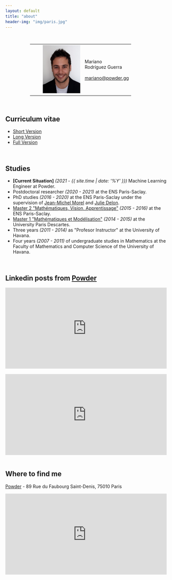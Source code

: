 ```yaml
---
layout: default
title: "about"
header-img: "img/paris.jpg"
---
```



<!-- Calendly badge widget begin -->
<link href="https://assets.calendly.com/assets/external/widget.css" rel="stylesheet">
<script src="https://assets.calendly.com/assets/external/widget.js" type="text/javascript" async></script>
<script type="text/javascript">window.onload = function() { Calendly.initBadgeWidget({ url: 'https://calendly.com/rdguez-mariano/30min', text: 'Schedule time with me', color: '#0069ff', textColor: '#ffffff', branding: true }); }</script>
<!-- Calendly badge widget end -->


<style>
    .google-maps {
        position: relative;
        padding-bottom: 50%; // This is the aspect ratio
        height: 0;
        overflow: hidden;
    }
    .google-maps iframe {
        position: absolute;
        top: 0;
        left: 0;
        width: 100% !important;
        height: 100% !important;
    }
    .linkedin-class {
        position: relative;
        padding-bottom: 50%; // This is the aspect ratio
/*         height: 90%; */
        overflow: hidden;
    }
    .linkedin-class iframe {
        position: absolute;
        top: 0;
        left: 0;
        width: 100% !important;
        height: 100% !important;
    }
</style>


<!-- <center> <h3>Mariano Rodriguez</h3> </center> -->

<!-- <div> <img style="float:right;" src="/img/mariano2.jpg" alt="Mariano Rodríguez" width="15%"></div> -->

<center>
<style>
table, th, td {
  border: 0px solid black;
  border-collapse: collapse;
  border-color:inherit;  
}
td.torightcolumn{vertical-align:middle;text-align: justify;
  text-justify: inter-word;}
td.toleftcolumn{vertical-align:middle;width: 25%;}
</style>
<br />

<table style="width:350px">
  <tr>
    <td class="toleftcolumn" align="right" style="width:150px" >
        <div style="align:center;" > <img src="/img/mariano2.jpg" alt="Mariano Rodríguez" height="150px" ></div>
    </td>
    <td class="torightcolumn" align="left">
<!--         In the following you will find a brief description about me! -->
Mariano
<br />
Rodríguez Guerra
<br />
<!-- Cuban, French -->
<br />
<a href="mailto:mariano@powder.gg">mariano@powder.gg</a>
    </td>
  </tr>
</table>

</center>


<br />

Curriculum vitae
-----------
- [Short Version](http://dev.ipol.im/~rdguez-mariano/fixed_files/short_cv.pdf)
- [Long Version](http://dev.ipol.im/~rdguez-mariano/fixed_files/cv.pdf)
- [Full Version](http://dev.ipol.im/~rdguez-mariano/fixed_files/full_cv.pdf)

<br />

Studies
--------------

- **[Current Situation]** *(2021 - {{ site.time | date: '%Y' }})* Machine Learning Engineer at Powder. 
- Postdoctoral researcher *(2020 - 2021)* at the ENS Paris-Saclay.
- PhD studies *(2016 - 2020)* at the ENS Paris-Saclay under the supervision of [Jean-Michel Morel](https://sites.google.com/site/jeanmichelmorelcmlaenscachan/) and [Julie Delon](https://delon.wp.imt.fr/).
- [Master 2 "Mathématiques, Vision, Apprentissage"](http://math.ens-paris-saclay.fr/version-francaise/formations/master-mva/) *(2015 - 2016)* at the ENS Paris-Saclay.
- [Master 1 "Mathématiques et Modélisation"](https://map5.mi.parisdescartes.fr/presentation/enseignement/) *(2014 - 2015)* at the University Paris Descartes.
- Three years *(2011 - 2014)* as "Profesor Instructor" at the University of Havana.
- Four years *(2007 - 2011)* of undergraduate studies in Mathematics at the Faculty of Mathematics and Computer Science of the University of Havana.

<br />

Linkedin posts from [Powder](https://www.linkedin.com/company/gustshow)
---------------

<!--
<div class="linkedin-class">
<iframe src="https://www.linkedin.com/embed/feed/update/urn:li:activity:6980935645632286720/" frameborder="0"></iframe>
</div>
<br />

<div class="linkedin-class">
<iframe src="https://www.linkedin.com/embed/feed/update/urn:li:activity:6980923441826643968/" frameborder="0"></iframe>
</div>
<br />
-->

<div class="linkedin-class">
<iframe src="https://www.linkedin.com/embed/feed/update/urn:li:activity:6975078188875931648/" frameborder="0"></iframe>
</div>
<br />

<div class="linkedin-class">
<iframe src="https://www.linkedin.com/embed/feed/update/urn:li:share:6859108743213400065" frameborder="0"></iframe>
</div>
<br />

Where to find me
--------------

[Powder](https://www.linkedin.com/company/gustshow) - 89 Rue du Faubourg Saint-Denis, 75010 Paris
<div class="google-maps">
<iframe src="https://www.google.com/maps/embed?pb=!1m18!1m12!1m3!1d10498.355213523138!2d2.35652175!3d48.866051!2m3!1f0!2f0!3f0!3m2!1i1024!2i768!4f13.1!3m3!1m2!1s0x47e66e12fa329379%3A0x24db16955361c811!2s89%20Rue%20du%20Faubourg%20Saint-Denis%2C%2075010%20Paris!5e0!3m2!1sen!2sfr!4v1635512916016!5m2!1sen!2sfr" style="border:0;" loading="lazy"></iframe>
</div>
<br />

